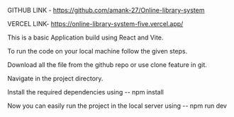 GITHUB LINK - https://github.com/amank-27/Online-library-system

VERCEL LINK- https://online-library-system-five.vercel.app/

This is a basic Application build using React and Vite.

To run the code on your local machine follow the given steps.

Download all the file from the github repo or use clone feature in git.

Navigate in the project directory.

Install the required dependencies using -- npm install

Now you can easily run the project in the local server using -- npm run dev